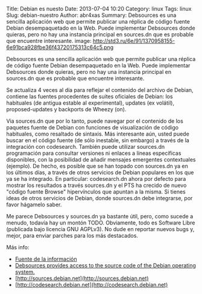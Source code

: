 Title: Debian es nuesto
Date: 2013-07-04 10:20
Category: linux
Tags: linux
Slug: debian-nuestro
Author: abr4xas
Summary: Debsources es una sencilla aplicación web que permite publicar una réplica de código fuente Debian desempaquetado en la Web. Puede implementar Debsources donde quieras, pero no hay una instancia principal en sources.dn que es probable que encuentre interesante.
image: http://std3.ru/6e/91/1370958155-6e91bca928fbe36f43720175313c64c5.png

Debsources es una sencilla aplicación web que permite publicar una réplica de código fuente Debian desempaquetado en la Web. Puede implementar Debsources donde quieras, pero no hay una instancia principal en sources.dn que es probable que encuentre interesante.

Se actualiza 4 veces al día para reflejar el contenido del archivo de Debian, contiene las fuentes procedentes de suites oficiales de Debian: los habituales (de antigua estable al experimental), updates (ex volátil), proposed-updates y backports de Wheezy (on). 

Via sources.dn que por lo tanto, puede navegar por el contenido de los paquetes fuente de Debian con funciones de visualización de código habituales, como resaltado de sintaxis. Más interesante aún, usted puede buscar en el código fuente (de sólo inestable, sin embargo) a través de la integración con codesearch. También puede utilizar sources.dn programación para consultar versiones ni enlaces a líneas específicas disponibles, con la posibilidad de añadir mensajes emergentes contextuales (ejemplo). De hecho, es posible que se han topado con sources.dn ya en los últimos días, a través de otros servicios de Debian populares en los que ya se ha integrado. En particular: codesearch.dn ahora por defecto para mostrar los resultados a través sources.dn y el PTS ha crecido de nuevo "código fuente Browse" hipervínculos que apuntan a la misma. Si tienes ideas de otros servicios de Debian, donde sources.dn debe integrarse, por favor hágamelo saber.

Me parece Debsources y sources.dn ya bastante útil, pero, como sucede a menudo, todavía hay un montón TODO. Obviamente, todo es Software Libre (publicada bajo licencia GNU AGPLv3). No dude en reportar nuevos bugs y, mejor, para enviar parches para los más destacados.

Más info:

 * [Fuente de la información](http://bits.debian.org/2013/07/introducing_sources.debian.net.html "all Debian source are belong to us")
 * [Debsources provides access to the source code of the Debian operating system.](http://sources.debian.net/ "Debsources provides access to the source code of the Debian operating system.")
 * [http://sources.debian.net](http://sources.debian.net)
 * [http://codesearch.debian.net](http://codesearch.debian.net)
